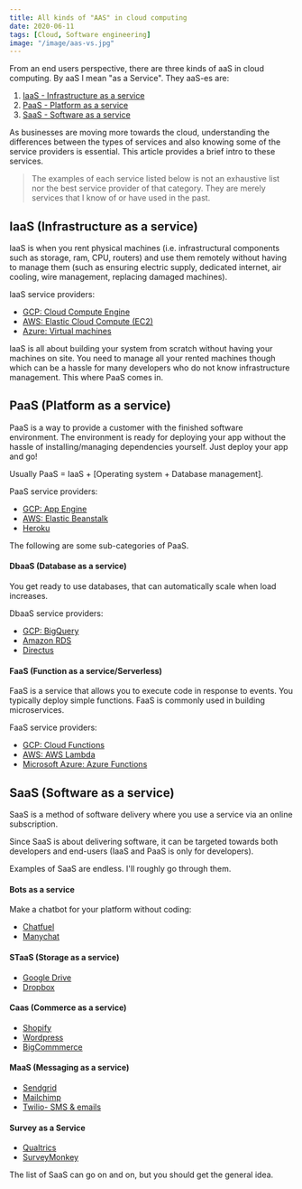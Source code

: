 ```yaml
---
title: All kinds of "AAS" in cloud computing
date: 2020-06-11
tags: [Cloud, Software engineering]
image: "/image/aas-vs.jpg"
---
```


From an end users perspective, there are three kinds of aaS in cloud computing. By aaS I mean "as a Service". They aaS-es are:

1. [IaaS - Infrastructure as a service](#iaas-infrastructure-as-a-service)
1. [PaaS - Platform as a service](#paas-platform-as-a-service)
1. [SaaS - Software as a service](#saas-software-as-a-service)

As businesses are moving more towards the cloud, understanding the differences between the types of services and also knowing some of the service providers is essential. This article provides a brief intro to these services.

> The examples of each service listed below is not an exhaustive list nor the best service provider of that category. They are merely services that I know of or have used in the past.

## IaaS (Infrastructure as a service)

IaaS is when you rent physical machines (i.e. infrastructural components such as storage, ram, CPU, routers) and use them remotely without having to manage them (such as ensuring electric supply, dedicated internet, air cooling, wire management, replacing damaged machines).

IaaS service providers:
- [GCP: Cloud Compute Engine](https://cloud.google.com/compute)
- [AWS: Elastic Cloud Compute (EC2)](https://aws.amazon.com/ec2/)
- [Azure: Virtual machines](https://azure.microsoft.com/en-us/services/virtual-machines/)

IaaS is all about building your system from scratch without having your machines on site. You need to manage all your rented machines though which can be a hassle for many developers who do not know infrastructure management. This where PaaS comes in.

## PaaS (Platform as a service)

PaaS is a way to provide a customer with the finished software environment. The environment is ready for deploying your app without the hassle of installing/managing dependencies yourself. Just deploy your app and go! 

Usually PaaS = IaaS + [Operating system + Database management]. 

PaaS service providers:
- [GCP: App Engine](https://cloud.google.com/appengine)
- [AWS: Elastic Beanstalk](https://aws.amazon.com/elasticbeanstalk/)
- [Heroku](https://www.heroku.com/)

The following are some sub-categories of PaaS.

#### DbaaS (Database as a service)

You get ready to use databases, that can automatically scale when load increases.

DbaaS service providers:
- [GCP: BigQuery](https://cloud.google.com/bigquery)
- [Amazon RDS](https://aws.amazon.com/rds/)
- [Directus](https://directus.io/)

#### FaaS (Function as a service/Serverless)

FaaS is a service that allows you to execute code in response to events. You typically deploy simple functions. FaaS is commonly used in building microservices.

FaaS service providers:
- [GCP: Cloud Functions](https://cloud.google.com/functions)
- [AWS: AWS Lambda](https://aws.amazon.com/lambda/)
- [Microsoft Azure: Azure Functions](https://azure.microsoft.com/en-us/services/functions/)

## SaaS (Software as a service)

SaaS is a method of software delivery where you use a service via an online subscription.

Since SaaS is about delivering software, it can be targeted towards both developers and end-users (IaaS and PaaS is only for developers).

Examples of SaaS are endless. I'll roughly go through them.

#### Bots as a service

Make a chatbot for your platform without coding:
- [Chatfuel](https://chatfuel.com/)
- [Manychat](https://manychat.com/)

#### STaaS (Storage as a service)

- [Google Drive](https://www.google.com/drive/)
- [Dropbox](https://www.dropbox.com/)

#### Caas (Commerce as a service)

- [Shopify](https://www.shopify.com/)
- [Wordpress](https://wordpress.org/)
- [BigCommmerce](https://www.bigcommerce.com/)

#### MaaS (Messaging as a service)

- [Sendgrid](https://sendgrid.com/)
- [Mailchimp](https://mailchimp.com/)
- [Twilio- SMS & emails](https://www.twilio.com/)

#### Survey as a Service

- [Qualtrics](https://www.qualtrics.com/)
- [SurveyMonkey](https://www.surveymonkey.com/)

The list of SaaS can go on and on, but you should get the general idea.